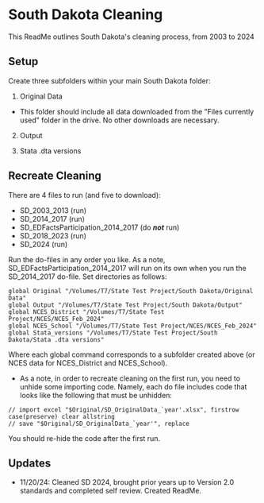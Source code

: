 # South Dakota Cleaning

This ReadMe outlines South Dakota's cleaning process, from 2003 to 2024

## Setup

Create three subfolders within your main South Dakota folder:

1. Original Data
- This folder should include all data downloaded from the "Files currently used" folder in the drive. No other downloads are necessary.
     
2. Output
   
3. Stata .dta versions

## Recreate Cleaning

There are 4 files to run (and five to download):
- SD_2003_2013 (run)
- SD_2014_2017 (run)
- SD_EDFactsParticipation_2014_2017 (do ***not*** run)
- SD_2018_2023 (run)
- SD_2024 (run)

Run the do-files in any order you like. As a note, SD_EDFactsParticipation_2014_2017 will run on its own when you run the SD_2014_2017 do-file. Set directories as follows:

```
global Original "/Volumes/T7/State Test Project/South Dakota/Original Data"
global Output "/Volumes/T7/State Test Project/South Dakota/Output"
global NCES_District "/Volumes/T7/State Test Project/NCES/NCES_Feb_2024"
global NCES_School "/Volumes/T7/State Test Project/NCES/NCES_Feb_2024"
global Stata_versions "/Volumes/T7/State Test Project/South Dakota/Stata .dta versions"
```
Where each global command corresponds to a subfolder created above (or NCES data for NCES_District and NCES_School).

- As a note, in order to recreate cleaning on the first run, you need to unhide some importing code. Namely, each do file includes code that looks like the following that must be unhidden:
  
```
// import excel "$Original/SD_OriginalData_`year'.xlsx", firstrow case(preserve) clear allstring
// save "$Original/SD_OriginalData_`year'", replace
```
You should re-hide the code after the first run.

## Updates
- 11/20/24: Cleaned SD 2024, brought prior years up to Version 2.0 standards and completed self review. Created ReadMe.

